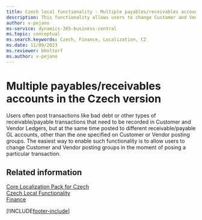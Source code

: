 ```yaml
---
title: Czech local functionality - Multiple payables/receivables accounts 
description: This functionality allows users to change Customer and Vendor posting groups in the moment of posing a particular transaction.
author: v-pejano
ms-service: dynamics-365-business-central
ms.topic: conceptual
ms.search.keywords: Czech, Finance, Localization, CZ
ms.date: 11/09/2023
ms.reviewer: bholtorf
ms.author: v-pejano
---
```


# Multiple payables/receivables accounts in the Czech version

Users often post transactions like bad debt or other types of receivable/payable transactions that need to be recorded in Customer and Vendor Ledgers, but at the same time posted to different receivable/payable GL accounts, other than the one specified on Customer or Vendor posting groups. The easiest way to enable such functionality is to allow users to change Customer and Vendor posting groups in the moment of posing a particular transaction.

## Related information

[Core Localization Pack for Czech](ui-extensions-core-localization-pack-cz.md)  
[Czech Local Functionality](czech-local-functionality.md)  
[Finance](../../finance.md)  


[!INCLUDE[footer-include](../../includes/footer-banner.md)]